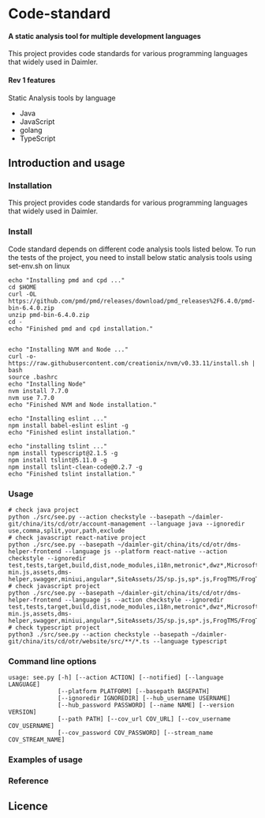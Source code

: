 # Code-standard
#### A static analysis tool for multiple development languages
This project provides code standards for various programming languages that widely used in Daimler.
#### Rev 1 features
Static Analysis tools by language
* Java
* JavaScript
* golang
* TypeScript
## Introduction and usage
### Installation
This project provides code standards for various programming languages that widely used in Daimler.
### Install
Code standard depends on different code analysis tools listed below. To run the tests of the project, you need to install below static analysis tools using set-env.sh on linux
```
echo "Installing pmd and cpd ..."
cd $HOME
curl -OL https://github.com/pmd/pmd/releases/download/pmd_releases%2F6.4.0/pmd-bin-6.4.0.zip
unzip pmd-bin-6.4.0.zip
cd -
echo "Finished pmd and cpd installation."


echo "Installing NVM and Node ..."
curl -o- https://raw.githubusercontent.com/creationix/nvm/v0.33.11/install.sh | bash
source .bashrc
echo "Installing Node"
nvm install 7.7.0
nvm use 7.7.0
echo "Finished NVM and Node installation."

echo "Installing eslint ..."
npm install babel-eslint eslint -g
echo "Finished eslint installation."

echo "installing tslint ..."
npm install typescript@2.1.5 -g
npm install tslint@5.11.0 -g
npm install tslint-clean-code@0.2.7 -g
echo "Finished tslint installation."

```

### Usage
```
# check java project
python ./src/see.py --action checkstyle --basepath ~/daimler-git/china/its/cd/otr/account-management --language java --ignoredir use,comma,split,your,path,exclude
# check javascript react-native project
python ./src/see.py --basepath ~/daimler-git/china/its/cd/otr/dms-helper-frontend --language js --platform react-native --action checkstyle --ignoredir test,tests,target,build,dist,node_modules,i18n,metronic*,dwz*,Microsoft*.js,jquery*,jquery*.js,*.min.js,*-min.js,assets,dms-helper,swagger,miniui,angular*,SiteAssets/JS/sp.js,sp*.js,FrogTMS/FrogTMS.WebUI/obj,layui,Plugins,*spec.js
# check javascript project
python ./src/see.py --basepath ~/daimler-git/china/its/cd/otr/dms-helper-frontend --language js --action checkstyle --ignoredir test,tests,target,build,dist,node_modules,i18n,metronic*,dwz*,Microsoft*.js,jquery*,jquery*.js,*.min.js,*-min.js,assets,dms-helper,swagger,miniui,angular*,SiteAssets/JS/sp.js,sp*.js,FrogTMS/FrogTMS.WebUI/obj,layui,Plugins,*spec.js
# check typescript project
python3 ./src/see.py --action checkstyle --basepath ~/daimler-git/china/its/cd/otr/website/src/**/*.ts --language typescript

```

### Command line options
```
usage: see.py [-h] [--action ACTION] [--notified] [--language LANGUAGE]
              [--platform PLATFORM] [--basepath BASEPATH]
              [--ignoredir IGNOREDIR] [--hub_username USERNAME]
              [--hub_password PASSWORD] [--name NAME] [--version VERSION]
              [--path PATH] [--cov_url COV_URL] [--cov_username COV_USERNAME]
              [--cov_password COV_PASSWORD] [--stream_name COV_STREAM_NAME]

```
### Examples of usage


### Reference
## Licence

